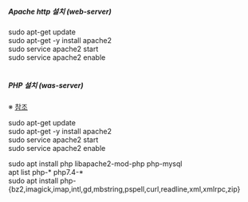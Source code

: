 ##### Apache http 설치 (web-server) 
sudo apt-get update </br>
sudo apt-get -y install apache2 </br>
sudo service apache2 start </br>
sudo service apache2 enable </br></br>

##### PHP 설치 (was-server)
※ [참조](https://t-okk.tistory.com/153) </br>

sudo apt-get update </br>
sudo apt-get -y install apache2 </br>
sudo service apache2 start </br>
sudo service apache2 enable </br>

sudo apt install php libapache2-mod-php php-mysql </br>
apt list php-* php7.4-* </br>
sudo apt install php-{bz2,imagick,imap,intl,gd,mbstring,pspell,curl,readline,xml,xmlrpc,zip} </br>
